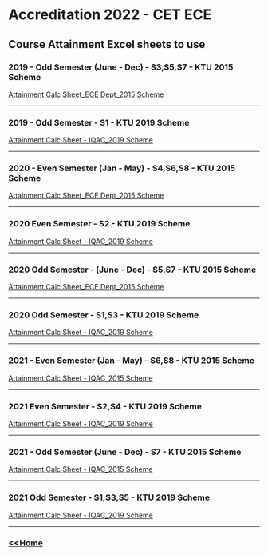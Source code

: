 <h1>Accreditation 2022 - CET ECE</h1>
<h2>Course Attainment Excel sheets to use</h2>

<h3>2019 - Odd Semester (June - Dec) - S3,S5,S7 - KTU 2015 Scheme</h3> 
<a href="https://docs.google.com/spreadsheets/d/1bu04CTozLq2x1O850zc6kixjKAOK7XLi/edit?usp=sharing&ouid=102042584991262369612&rtpof=true&sd=true
">Attainment Calc Sheet_ECE Dept_2015 Scheme</a>
<hr>
<h3>2019 - Odd Semester - S1 - KTU 2019 Scheme</h3>
<a href="https://drive.google.com/file/d/1ZBl7GC9BhjhdsBZWCAIIXk_VHXyT-a3C/view?usp=sharing">Attainment Calc Sheet - IQAC_2019 Scheme</a>
<hr>
<h3>2020 - Even Semester (Jan - May) - S4,S6,S8 - KTU 2015 Scheme</h3>
<a href="https://docs.google.com/spreadsheets/d/1bu04CTozLq2x1O850zc6kixjKAOK7XLi/edit?usp=sharing&ouid=102042584991262369612&rtpof=true&sd=true
">Attainment Calc Sheet_ECE Dept_2015 Scheme</a>
<hr>
<h3>2020 Even Semester - S2 - KTU 2019 Scheme</h3>
<a href="https://drive.google.com/file/d/1ZBl7GC9BhjhdsBZWCAIIXk_VHXyT-a3C/view?usp=sharing">Attainment Calc Sheet - IQAC_2019 Scheme</a>
<hr>
<h3>2020 Odd Semester - (June - Dec) - S5,S7 - KTU 2015 Scheme</h3>
<a href="https://docs.google.com/spreadsheets/d/1bu04CTozLq2x1O850zc6kixjKAOK7XLi/edit?usp=sharing&ouid=102042584991262369612&rtpof=true&sd=true
">Attainment Calc Sheet_ECE Dept_2015 Scheme</a>
<hr>
<h3>2020 Odd Semester - S1,S3 - KTU 2019 Scheme</h3>
<a href="https://drive.google.com/file/d/1ZBl7GC9BhjhdsBZWCAIIXk_VHXyT-a3C/view?usp=sharing">Attainment Calc Sheet - IQAC_2019 Scheme</a>
<hr>
<h3>2021 - Even Semester (Jan - May) - S6,S8 - KTU 2015 Scheme</h3>
<a href="https://drive.google.com/file/d/1Wqd06OxxGnXwyhGrWzqw8ZUxp6houEo9/view?usp=sharing">Attainment Calc Sheet - IQAC_2015 Scheme</a>
<hr>
<h3>2021 Even Semester - S2,S4 - KTU 2019 Scheme</h3>
<a href="https://drive.google.com/file/d/1ZBl7GC9BhjhdsBZWCAIIXk_VHXyT-a3C/view?usp=sharing">Attainment Calc Sheet - IQAC_2019 Scheme</a>
<hr>
<h3>2021 - Odd Semester (June - Dec) - S7 - KTU 2015 Scheme</h3>
<a href="https://drive.google.com/file/d/1Wqd06OxxGnXwyhGrWzqw8ZUxp6houEo9/view?usp=sharing">Attainment Calc Sheet - IQAC_2015 Scheme</a>
<hr>
<h3>2021 Odd Semester - S1,S3,S5 - KTU 2019 Scheme</h3>
<a href="https://drive.google.com/file/d/1ZBl7GC9BhjhdsBZWCAIIXk_VHXyT-a3C/view?usp=sharing">Attainment Calc Sheet - IQAC_2019 Scheme</a>
<hr>

### <a href="index"> <<Home</a>
